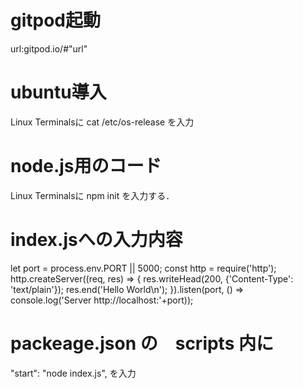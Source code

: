 # gitpod起動
url:gitpod.io/#"url"

# ubuntu導入
Linux Terminalsに 
cat /etc/os-release 
を入力

# node.js用のコード
Linux Terminalsに 
npm init 
を入力する．

# index.jsへの入力内容

let port = process.env.PORT || 5000;
const http = require('http');
http.createServer((req, res) => {
  res.writeHead(200, {'Content-Type': 'text/plain'});
  res.end('Hello World\n');
}).listen(port, () => console.log('Server http://localhost:'+port));


# packeage.json の　scripts 内に
"start": "node index.js",
を入力
